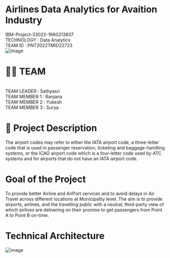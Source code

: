 # Airlines Data Analytics for Avaition Industry
IBM-Project-33022-1660213837<br>
TECHNOLOGY : Data Analytics<br>
TEAM ID : PNT2022TMID22723<br>
![image](https://user-images.githubusercontent.com/82028817/198535002-65f35b3d-d3ce-40e1-88de-12d70706a337.png)
<br>
# 👨‍🎓 TEAM 
<br>TEAM LEADER : Sathyasri
<br>TEAM MEMBER 1 : Ranjana
<br>TEAM MEMBER 2 : Yukesh
<br>TEAM MEMBER 3 : Surya
# 🏁 Project Description
The airport codes may refer to either the IATA airport code, a three-letter code that is used in passenger reservation, ticketing and baggage-handling systems, or the ICAO airport code which is a four-letter code used by ATC systems and for airports that do not have an IATA airport code.
# Goal of the Project
To provide better Airline and AirPort services and to avoid delays in Air Travel across different locations at Municipality level. The aim is to provide airports, airlines, and the travelling public with a neutral, third-party view of which airlines are delivering on their promise to get passengers from Point A to Point B on-time.
# Technical Architecture
![image](https://user-images.githubusercontent.com/82028817/203346679-f9d4b156-a31f-42d7-9f74-f952a9fa41ad.png)
